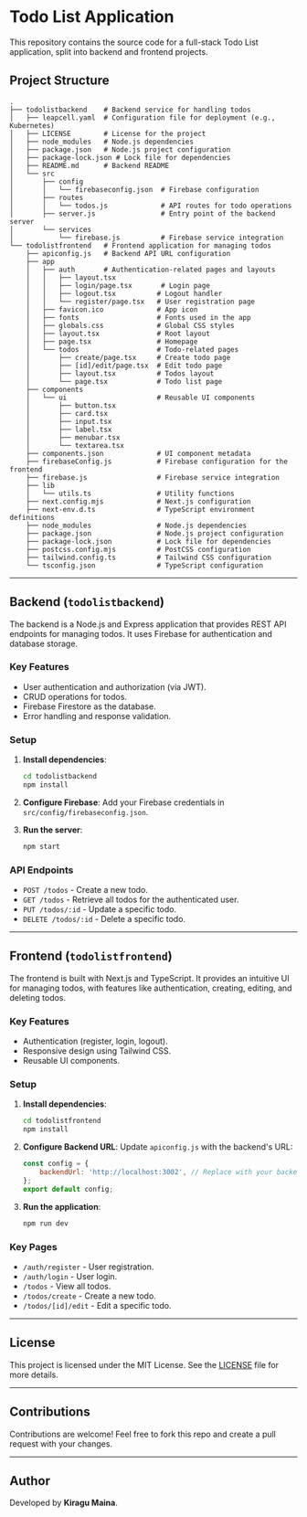 # Todo List Application

This repository contains the source code for a full-stack Todo List application, split into backend and frontend projects.

## Project Structure

```
.
├── todolistbackend    # Backend service for handling todos
│   ├── leapcell.yaml  # Configuration file for deployment (e.g., Kubernetes)
│   ├── LICENSE        # License for the project
│   ├── node_modules   # Node.js dependencies
│   ├── package.json   # Node.js project configuration
│   ├── package-lock.json # Lock file for dependencies
│   ├── README.md      # Backend README
│   └── src
│       ├── config
│       │   └── firebaseconfig.json  # Firebase configuration
│       ├── routes
│       │   └── todos.js             # API routes for todo operations
│       ├── server.js                # Entry point of the backend server
│       └── services
│           └── firebase.js          # Firebase service integration
└── todolistfrontend   # Frontend application for managing todos
    ├── apiconfig.js   # Backend API URL configuration
    ├── app
    │   ├── auth       # Authentication-related pages and layouts
    │   │   ├── layout.tsx
    │   │   ├── login/page.tsx       # Login page
    │   │   ├── logout.tsx          # Logout handler
    │   │   └── register/page.tsx   # User registration page
    │   ├── favicon.ico             # App icon
    │   ├── fonts                   # Fonts used in the app
    │   ├── globals.css             # Global CSS styles
    │   ├── layout.tsx              # Root layout
    │   ├── page.tsx                # Homepage
    │   └── todos                   # Todo-related pages
    │       ├── create/page.tsx     # Create todo page
    │       ├── [id]/edit/page.tsx  # Edit todo page
    │       ├── layout.tsx          # Todos layout
    │       └── page.tsx            # Todo list page
    ├── components
    │   └── ui                      # Reusable UI components
    │       ├── button.tsx
    │       ├── card.tsx
    │       ├── input.tsx
    │       ├── label.tsx
    │       ├── menubar.tsx
    │       └── textarea.tsx
    ├── components.json             # UI component metadata
    ├── firebaseConfig.js           # Firebase configuration for the frontend
    ├── firebase.js                 # Firebase service integration
    ├── lib
    │   └── utils.ts                # Utility functions
    ├── next.config.mjs             # Next.js configuration
    ├── next-env.d.ts               # TypeScript environment definitions
    ├── node_modules                # Node.js dependencies
    ├── package.json                # Node.js project configuration
    ├── package-lock.json           # Lock file for dependencies
    ├── postcss.config.mjs          # PostCSS configuration
    ├── tailwind.config.ts          # Tailwind CSS configuration
    └── tsconfig.json               # TypeScript configuration
```

---

## Backend (`todolistbackend`)

The backend is a Node.js and Express application that provides REST API endpoints for managing todos. It uses Firebase for authentication and database storage.

### Key Features
- User authentication and authorization (via JWT).
- CRUD operations for todos.
- Firebase Firestore as the database.
- Error handling and response validation.

### Setup
1. **Install dependencies**:
   ```bash
   cd todolistbackend
   npm install
   ```
2. **Configure Firebase**:
   Add your Firebase credentials in `src/config/firebaseconfig.json`.

3. **Run the server**:
   ```bash
   npm start
   ```

### API Endpoints
- `POST /todos` - Create a new todo.
- `GET /todos` - Retrieve all todos for the authenticated user.
- `PUT /todos/:id` - Update a specific todo.
- `DELETE /todos/:id` - Delete a specific todo.

---

## Frontend (`todolistfrontend`)

The frontend is built with Next.js and TypeScript. It provides an intuitive UI for managing todos, with features like authentication, creating, editing, and deleting todos.

### Key Features
- Authentication (register, login, logout).
- Responsive design using Tailwind CSS.
- Reusable UI components.

### Setup
1. **Install dependencies**:
   ```bash
   cd todolistfrontend
   npm install
   ```
2. **Configure Backend URL**:
   Update `apiconfig.js` with the backend's URL:
   ```javascript
   const config = {
       backendUrl: 'http://localhost:3002', // Replace with your backend URL
   };
   export default config;
   ```

3. **Run the application**:
   ```bash
   npm run dev
   ```

### Key Pages
- `/auth/register` - User registration.
- `/auth/login` - User login.
- `/todos` - View all todos.
- `/todos/create` - Create a new todo.
- `/todos/[id]/edit` - Edit a specific todo.

---

## License
This project is licensed under the MIT License. See the [LICENSE](todolistbackend/LICENSE) file for more details.

---

## Contributions
Contributions are welcome! Feel free to fork this repo and create a pull request with your changes.

---

## Author
Developed by **Kiragu Maina**.
